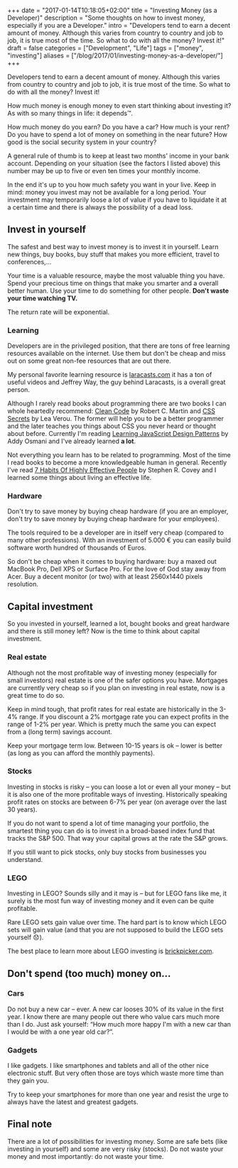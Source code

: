 +++
date = "2017-01-14T10:18:05+02:00"
title = "Investing Money (as a Developer)"
description = "Some thoughts on how to invest money, especially if you are a Developer."
intro = "Developers tend to earn a decent amount of money. Although this varies from country to country and job to job, it is true most of the time. So what to do with all the money? Invest it!"
draft = false
categories = ["Development", "Life"]
tags = ["money", "investing"]
aliases = ["/blog/2017/01/investing-money-as-a-developer/"]
+++

Developers tend to earn a decent amount of money. Although this varies from country to country and job to job, it is true most of the time. So what to do with all the money? Invest it!

How much money is enough money to even start thinking about investing it? As with so many things in life: it depends™.

How much money do you earn? Do you have a car? How much is your rent? Do you have to spend a lot of money on something in the near future? How good is the social security system in your country?

A general rule of thumb is to keep at least two months' income in your bank account. Depending on your situation (see the factors I listed above) this number may be up to five or even ten times your monthly income.

In the end it's up to you how much safety you want in your live. Keep in mind: money you invest may not be available for a long period. Your investment may temporarily loose a lot of value if you have to liquidate it at a certain time and there is always the possibility of a dead loss.

## Invest in yourself
The safest and best way to invest money is to invest it in yourself. Learn new things, buy books, buy stuff that makes you more efficient, travel to conferences,...

Your time is a valuable resource, maybe the most valuable thing you have. Spend your precious time on things that make you smarter and a overall better human. Use your time to do something for other people. **Don't waste your time watching TV.**

The return rate will be exponential.

### Learning
Developers are in the privileged position, that there are tons of free learning resources available on the internet. Use them but don't be cheap and miss out on some great non-fee resources that are out there.

My personal favorite learning resource is [laracasts.com](https://laracasts.com/) it has a ton of useful videos and Jeffrey Way, the guy behind Laracasts, is a overall great person.

Although I rarely read books about programming there are two books I can whole heartedly recommend: [Clean Code](http://amzn.to/2hm46Eg) by Robert C. Martin and [CSS Secrets](http://amzn.to/2hm4YJ9) by Lea Verou. The former will help you to be a better programmer and the later teaches you things about CSS you never heard or thought about before. Currently I'm reading [Learning JavaScript Design Patterns](http://amzn.to/2ivlDZC) by Addy Osmani and I've already learned **a lot**.

Not everything you learn has to be related to programming. Most of the time I read books to become a more knowledgeable human in general. Recently I've read [7 Habits Of Highly Effective People](http://amzn.to/2i2i6jy) by Stephen R. Covey and I learned some things about living an effective life.

### Hardware
Don't try to save money by buying cheap hardware (if you are an employer, don't try to save money by buying cheap hardware for your employees).

The tools required to be a developer are in itself very cheap (compared to many other professions). With an investment of 5.000 € you can easily build software worth hundred of thousands of Euros.

So don't be cheap when it comes to buying hardware: buy a maxed out MacBook Pro, Dell XPS or Surface Pro. For the love of God stay away from Acer. Buy a decent monitor (or two) with at least 2560x1440 pixels resolution.

## Capital investment
So you invested in yourself, learned a lot, bought books and great hardware and there is still money left? Now is the time to think about capital investment.

### Real estate
Although not the most profitable way of investing money (especially for small investors) real estate is one of the safer options you have. Mortgages are currently very cheap so if you plan on investing in real estate, now is a great time to do so.

Keep in mind tough, that profit rates for real estate are historically in the 3-4% range. If you discount a 2% mortgage rate you can expect profits in the range of 1-2% per year. Which is pretty much the same you can expect from a (long term) savings account.

Keep your mortgage term low. Between 10-15 years is ok – lower is better (as long as you can afford the monthly payments).

### Stocks
Investing in stocks is risky – you can loose a lot or even all your money – but it is also one of the more profitable ways of investing. Historically speaking profit rates on stocks are between 6-7% per year (on average over the last 30 years).

If you do not want to spend a lot of time managing your portfolio, the smartest thing you can do is to invest in a broad-based index fund that tracks the S&P 500. That way your capital grows at the rate the S&P grows.

If you still want to pick stocks, only buy stocks from businesses you understand.

### LEGO
Investing in LEGO? Sounds silly and it may is – but for LEGO fans like me, it surely is the most fun way of investing money and it even can be quite profitable.

Rare LEGO sets gain value over time. The hard part is to know which LEGO sets will gain value (and that you are not supposed to build the LEGO sets yourself 😞).

The best place to learn more about LEGO investing is [brickpicker.com](http://www.brickpicker.com/).

## Don't spend (too much) money on...
### Cars
Do not buy a new car – ever. A new car looses 30% of its value in the first year. I know there are many people out there who value cars much more than I do. Just ask yourself: “How much more happy I'm with a new car than I would be with a one year old car?”.

### Gadgets
I like gadgets. I like smartphones and tablets and all of the other nice electronic stuff. But very often those are toys which waste more time than they gain you.

Try to keep your smartphones for more than one year and resist the urge to always have the latest and greatest gadgets.

## Final note
There are a lot of possibilities for investing money. Some are safe bets (like investing in yourself) and some are very risky (stocks). Do not waste your money and most importantly: do not waste your time.
